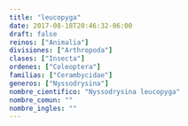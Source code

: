 ```yaml
---
title: "leucopyga"
date: 2017-08-18T20:46:32-06:00
draft: false
reinos: ["Animalia"]
divisiones: ["Arthropoda"]
clases: ["Insecta"]
ordenes: ["Coleoptera"]
familias: ["Cerambycidae"]
generos: ["Nyssodrysina"]
nombre_cientifico: "Nyssodrysina leucopyga"
nombre_comun: ""
nombre_ingles: ""
---
```

